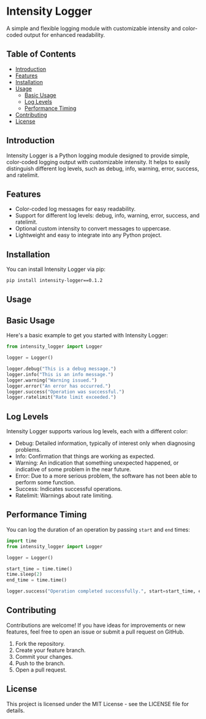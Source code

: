 # Intensity Logger

A simple and flexible logging module with customizable intensity and color-coded output for enhanced readability.

## Table of Contents
- [Introduction](#introduction)
- [Features](#features)
- [Installation](#installation)
- [Usage](#usage)
  - [Basic Usage](#basic-usage)
  - [Log Levels](#log-levels)
  - [Performance Timing](#performance-timing)
- [Contributing](#contributing)
- [License](#license)

## Introduction
Intensity Logger is a Python logging module designed to provide simple, color-coded logging output with customizable intensity. It helps to easily distinguish different log levels, such as debug, info, warning, error, success, and ratelimit.

## Features
- Color-coded log messages for easy readability.
- Support for different log levels: debug, info, warning, error, success, and ratelimit.
- Optional custom intensity to convert messages to uppercase.
- Lightweight and easy to integrate into any Python project.

## Installation
You can install Intensity Logger via pip:

```bash
pip install intensity-logger==0.1.2
```

## Usage
## Basic Usage

Here's a basic example to get you started with Intensity Logger:

```py
from intensity_logger import Logger

logger = Logger()

logger.debug("This is a debug message.")
logger.info("This is an info message.")
logger.warning("Warning issued.")
logger.error("An error has occurred.")
logger.success("Operation was successful.")
logger.ratelimit("Rate limit exceeded.")
```

## Log Levels
Intensity Logger supports various log levels, each with a different color:

- Debug: Detailed information, typically of interest only when diagnosing problems.
- Info: Confirmation that things are working as expected.
- Warning: An indication that something unexpected happened, or indicative of some problem in the near future.
- Error: Due to a more serious problem, the software has not been able to perform some function.
- Success: Indicates successful operations.
- Ratelimit: Warnings about rate limiting.

## Performance Timing
You can log the duration of an operation by passing `start` and `end` times:

```py
import time
from intensity_logger import Logger

logger = Logger()

start_time = time.time()
time.sleep(2)
end_time = time.time()

logger.success("Operation completed successfully.", start=start_time, end=end_time)
```

## Contributing

Contributions are welcome! If you have ideas for improvements or new features, feel free to open an issue or submit a pull request on GitHub.

1. Fork the repository.
2. Create your feature branch.
3. Commit your changes.
4. Push to the branch.
5. Open a pull request.

## License

This project is licensed under the MIT License - see the LICENSE file for details.